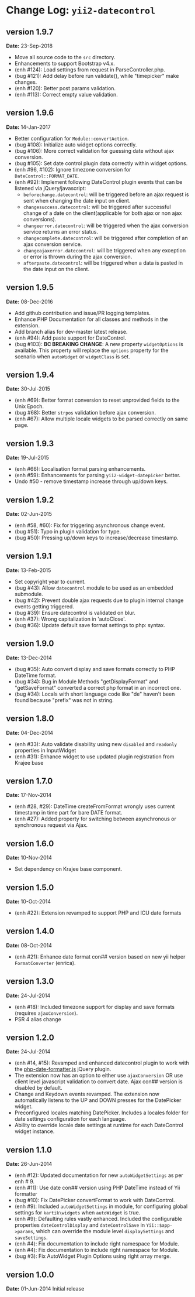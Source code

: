 Change Log: `yii2-datecontrol`
==============================

## version 1.9.7

**Date:** 23-Sep-2018

- Move all source code to the `src` directory.
- Enhancements to support Bootstrap v4.x.
- (enh #124): Load settings from request in ParseController.php.
- (bug #121): Add delay before run validate(), while "timepicker" make changes.
- (enh #120): Better post params validation.
- (enh #113): Correct empty value validation.

## version 1.9.6

**Date:** 14-Jan-2017

- Better configuration for `Module::convertAction`.
- (bug #108): Initialize auto widget options correctly.
- (bug #106): More correct validation for guessing date without ajax conversion.
- (bug #105): Set date control plugin data correctly within widget options.
- (enh #96, #102): Ignore timezone conversion for `DateControl::FORMAT_DATE`.
- (enh #92): Implement following DateControl plugin events that can be listened via jQuery/javascript:
   - `beforechange.datecontrol`: will be triggered before an ajax request is sent when changing the date input on client.
   - `changesuccess.datecontrol`: will be triggered after successful change of a date on the client(applicable for both ajax or non ajax conversions). 
   - `changeerror.datecontrol`: will be triggered when the ajax conversion service returns an error status.
   - `changecomplete.datecontrol`: will be triggered after completion of an ajax conversion service.
   - `changeajaxerror.datecontrol`: will be triggered when any exception or error is thrown during the ajax conversion.
   - `afterpaste.datecontrol`: will be triggered when a data is pasted in the date input on the client.   

## version 1.9.5

**Date:** 08-Dec-2016

- Add github contribution and issue/PR logging templates.
- Enhance PHP Documentation for all classes and methods in the extension.
- Add branch alias for dev-master latest release.
- (enh #94): Add paste support for DateControl.
- (bug #103): **BC BREAKING CHANGE**: A new property `widgetOptions` is available. This property will replace the `options` property for the scenario when `autoWidget` or `widgetClass` is set.

## version 1.9.4

**Date:** 30-Jul-2015

- (enh #69): Better format conversion to reset unprovided fields to the Unix Epoch.
- (bug #68): Better `strpos` validation before ajax conversion.
- (enh #67): Allow multiple locale widgets to be parsed correctly on same page.

## version 1.9.3

**Date:** 19-Jul-2015

- (enh #66): Localisation format parsing enhancements.
- (enh #59): Enhancements for parsing `yii2-widget-datepicker` better.
- Undo #50 - remove timestamp increase through up/down keys.

## version 1.9.2

**Date:** 02-Jun-2015

- (enh #58, #60): Fix for triggering asynchronous change event.
- (bug #51): Typo in plugin validation for type.
- (bug #50): Pressing up/down keys to increase/decrease timestamp.

## version 1.9.1

**Date:** 13-Feb-2015

- Set copyright year to current.
- (bug #43): Allow `datecontrol` module to be used as an embedded submodule.
- (bug #42): Prevent double ajax requests due to plugin internal change events getting triggered.
- (bug #39): Ensure datecontrol is validated on blur.
- (enh #37): Wrong capitalization in 'autoClose'.
- (bug #36): Update default save format settings to php: syntax.

## version 1.9.0

**Date:** 13-Dec-2014

- (bug #35): Auto convert display and save formats correctly to PHP DateTime format.
- (bug #34): Bug in Module Methods "getDisplayFormat" and "getSaveFormat" converted a correct php format in an incorrect one.
- (bug #34): Locals with short language code like "de" haven't been found because "prefix" was not in string. 

## version 1.8.0

**Date:** 04-Dec-2014

- (enh #33): Auto validate disability using new `disabled` and `readonly` properties in InputWidget
- (enh #31): Enhance widget to use updated plugin registration from Krajee base 

## version 1.7.0

**Date:** 17-Nov-2014

- (enh #28, #29): DateTime createFromFormat wrongly uses current timestamp in time part for bare DATE format.
- (enh #27): Added property for switching between asynchronous or synchronous request via Ajax.

## version 1.6.0

**Date:** 10-Nov-2014

- Set dependency on Krajee base component.

## version 1.5.0

**Date:** 10-Oct-2014

- (enh #22): Extension revamped to support PHP and ICU date formats 

## version 1.4.0

**Date:** 08-Oct-2014

- (enh #21): Enhance date format con## version based on new yii helper `FormatConverter` (enrica).

## version 1.3.0

**Date:** 24-Jul-2014

- (enh #18): Included timezone support for display and save formats (requires `ajaxConversion`).
- PSR 4 alias change

## version 1.2.0

**Date:** 24-Jul-2014

- (enh #14, #15): Revamped and enhanced datecontrol plugin to work with the [php-date-formatter.js](https://github.com/kartik-v/php-date-formatter) jQuery plugin.
- The extension now has an option to either use `ajaxConversion` OR use client level javascript validation to convert date. Ajax con## version is disabled by default.
- Change and Keydown events revamped. The extension now automatically listens to the UP and DOWN presses for the DatePicker widget.
- Preconfigured locales matching DatePicker. Includes a locales folder for date settings configuration for each language.
- Ability to override locale date settings at runtime for each DateControl widget instance.

## version 1.1.0

**Date:** 26-Jun-2014

- (enh #12): Updated documentation for new `autoWidgetSettings` as per enh # 9.
- (enh #11): Use date con## version using PHP DateTime instead of Yii formatter
- (bug #10): Fix DatePicker convertFormat to work with DateControl.
- (enh #9): Included `autoWidgetSettings` in module, for configuring global settings for `kartik\widgets` when `autoWidget` is true.
- (enh #9): Defaulting rules vastly enhanced. Included the configurable properties `dateControlDisplay` and `dateControlSave` in 
   `Yii::$app->params`, which can override the module level `displaySettings` and `saveSettings`.
- (enh #4): Fix documentation to include right namespace for Module.
- (enh #4): Fix documentation to include right namespace for Module.
- (bug #3): Fix AutoWidget Plugin Options using right array merge.

## version 1.0.0

**Date:** 01-Jun-2014
Initial release
